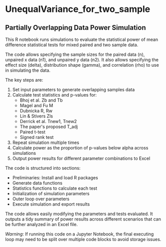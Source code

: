 # UnequalVariance_for_two_sample

## Partially Overlapping Data Power Simulation

This R notebook runs simulations to evaluate the statistical power of mean difference statistical tests for mixed paired and two sample data. 

The code allows specifying the sample sizes for the paired data (n), unpaired x data (n1), and unpaired y data (n2). It also allows specifying the effect size (delta), distribution shape (gamma), and correlation (rho) to use in simulating the data.

The key steps are:

1. Set input parameters to generate overlapping samples data 
2. Calculate test statistics and p-values for:
   - Bhoj et al. Zb and Tb
   - Magel and Fu M
   - Dubnicka R, Rw
   - Lin & Stivers Zls
   - Derrick et al. Tnew1, Tnew2
   - The paper's proposed T_adj  
   - Paired t-test
   - Signed rank test
3. Repeat simulation multiple times
4. Calculate power as the proportion of p-values below alpha across simulations
5. Output power results for different parameter combinations to Excel

The code is structured into sections:

- Preliminaries: Install and load R packages
- Generate data functions 
- Statistics functions to calculate each test
- Initialization of simulation parameters
- Outer loop over parameters
- Execute simulation and export results

The code allows easily modifying the parameters and tests evaluated. It outputs a tidy summary of power results across different scenarios that can be further analyzed in an Excel file. 

*Warning*: If running this code on a Jupyter Notebook, the final executing loop may need to be split over multiple code blocks to avoid storage issues. 
